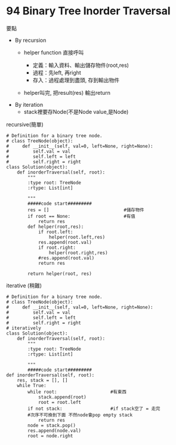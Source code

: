 # 94 Binary Tree Inorder Traversal


要點
* By recursion
    * helper function 直接呼叫
        * 定義：輸入資料、輸出儲存物件(root,res)
        * 過程：先left, 再right
        * 存入：過程處理到盡頭, 存到輸出物件
            
    * helper叫完, 把result(res) 輸出return
* By iteration
    * stack裡要存Node(不是Node value,是Node)




recursive(簡單)
```python=
# Definition for a binary tree node.
# class TreeNode(object):
#     def __init__(self, val=0, left=None, right=None):
#         self.val = val
#         self.left = left
#         self.right = right
class Solution(object):
    def inorderTraversal(self, root):
        """
        :type root: TreeNode
        :rtype: List[int]
        
        """
        #####code start#########
        res = []                            #儲存物件
        if root == None:                    #有值
            return res
        def helper(root,res):
            if root.left:
                helper(root.left,res)
            res.append(root.val)
            if root.right:
                helper(root.right,res)
            #res.append(root.val)
            return res

        return helper(root, res)
```


iterative (稍難)
```python=
# Definition for a binary tree node.
# class TreeNode(object):
#     def __init__(self, val=0, left=None, right=None):
#         self.val = val
#         self.left = left
#         self.right = right
# iteratively       
class Solution(object):
    def inorderTraversal(self, root):
        """
        :type root: TreeNode
        :rtype: List[int]
        
        """
        #####code start#########
def inorderTraversal(self, root):
    res, stack = [], []
    while True:
        while root:                    #有東西
            stack.append(root)
            root = root.left
        if not stack:                  #if stack空了 = 走完
        #次序不可換到下面 不然node會pop empty stack 
            return res
        node = stack.pop()
        res.append(node.val)
        root = node.right
```